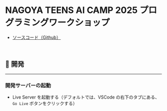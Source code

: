 # NAGOYA TEENS AI CAMP 2025 プログラミングワークショップ

-   [ソースコード（Github）](https://github.com/itnav/nagoya-ai-event-2024-07_b-course)

<br />

## 🎱 開発

---

### 開発サーバーの起動

-   Live Server を起動する（デフォルトでは、VSCode の右下のタブにある、`Go Live` ボタンをクリックする）
